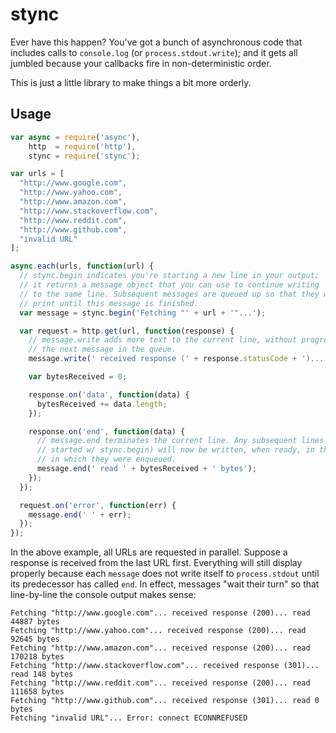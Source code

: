 stync
=====

Ever have this happen? You've got a bunch of asynchronous code that includes calls to `console.log` (or `process.stdout.write`); and it gets all jumbled because your callbacks fire in non-deterministic order.

This is just a little library to make things a bit more orderly.

Usage
-----

```javascript
var async = require('async'),
    http  = require('http'),
    stync = require('stync');

var urls = [
  "http://www.google.com",
  "http://www.yahoo.com",
  "http://www.amazon.com",
  "http://www.stackoverflow.com",
  "http://www.reddit.com",
  "http://www.github.com",
  "invalid URL"
];

async.each(urls, function(url) {
  // stync.begin indicates you're starting a new line in your output;
  // it returns a message object that you can use to continue writing
  // to the same line. Subsequent messages are queued up so that they will not
  // print until this message is finished.
  var message = stync.begin('Fetching "' + url + '"...');

  var request = http.get(url, function(response) {
    // message.write adds more text to the current line, without progressing to
    // the next message in the queue.
    message.write(' received response (' + response.statusCode + ')...');

    var bytesReceived = 0;

    response.on('data', function(data) {
      bytesReceived += data.length;
    });

    response.on('end', function(data) {
      // message.end terminates the current line. Any subsequent lines (that you
      // started w/ stync.begin) will now be written, when ready, in the order
      // in which they were enqueued.
      message.end(' read ' + bytesReceived + ' bytes');
    });
  });

  request.on('error', function(err) {
    message.end(' ' + err);
  });
});

```

In the above example, all URLs are requested in parallel. Suppose a response is received from the last URL first. Everything will still display properly because each `message` does not write itself to `process.stdout` until its predecessor has called `end`. In effect, messages "wait their turn" so that line-by-line the console output makes sense:

    Fetching "http://www.google.com"... received response (200)... read 44887 bytes
    Fetching "http://www.yahoo.com"... received response (200)... read 92645 bytes
    Fetching "http://www.amazon.com"... received response (200)... read 170218 bytes
    Fetching "http://www.stackoverflow.com"... received response (301)... read 148 bytes
    Fetching "http://www.reddit.com"... received response (200)... read 111658 bytes
    Fetching "http://www.github.com"... received response (301)... read 0 bytes
    Fetching "invalid URL"... Error: connect ECONNREFUSED
